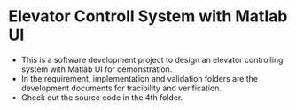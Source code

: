 # Elevator Controll System with Matlab UI
- This is a software development project to design an elevator controlling system with Matlab UI for demonstration.
- In the requirement, implementation and validation folders are the development documents for tracibility and verification.
- Check out the source code in the 4th folder.